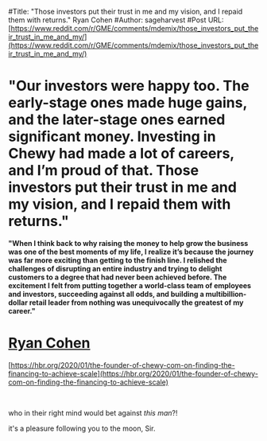#Title: "Those investors put their trust in me and my vision, and I repaid them with returns." Ryan Cohen
#Author: sageharvest
#Post URL: [https://www.reddit.com/r/GME/comments/mdemix/those_investors_put_their_trust_in_me_and_my/](https://www.reddit.com/r/GME/comments/mdemix/those_investors_put_their_trust_in_me_and_my/)


# "Our investors were happy too. The early-stage ones made huge gains, and the later-stage ones earned significant money. Investing in Chewy had made a lot of careers, and I’m proud of that. Those investors put their trust in me and my vision, and I repaid them with returns."

**"When I think back to why raising the money to help grow the business was one of the best moments of my life, I realize it’s because the journey was far more exciting than getting to the finish line. I relished the challenges of disrupting an entire industry and trying to delight customers to a degree that had never been achieved before. The excitement I felt from putting together a world-class team of employees and investors, succeeding against all odds, and building a multibillion-dollar retail leader from nothing was unequivocally the greatest of my career."**

# [Ryan Cohen](https://hbr.org/2020/01/the-founder-of-chewy-com-on-finding-the-financing-to-achieve-scale)

[https://hbr.org/2020/01/the-founder-of-chewy-com-on-finding-the-financing-to-achieve-scale](https://hbr.org/2020/01/the-founder-of-chewy-com-on-finding-the-financing-to-achieve-scale)

&#x200B;

who in their right mind would bet against *this man*?!

it's a pleasure following you to the moon, Sir.

&#x200B;